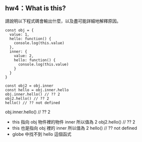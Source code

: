 ## hw4：What is this?

請說明以下程式碼會輸出什麼，以及盡可能詳細地解釋原因。

```
const obj = {
  value: 1,
  hello: function() {
    console.log(this.value)
  },
  inner: {
    value: 2,
    hello: function() {
      console.log(this.value)
    }
  }
}
  
const obj2 = obj.inner 
const hello = obj.inner.hello 
obj.inner.hello() // ?? 2
obj2.hello() // ?? 2
hello() // ?? not defined
```
obj.inner.hello() // ?? 2 
- this 指向 obj 物件裡的物件  inner 所以值為 2
obj2.hello() // ?? 2
- this 也是指向 obj 裡的 inner 所以值為 2
hello() // ?? not defined
- globe 中找不到 hello 這個函式
